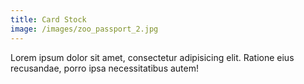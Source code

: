 ```yaml
---
title: Card Stock
image: /images/zoo_passport_2.jpg
---
```


Lorem ipsum dolor sit amet, consectetur adipisicing elit. Ratione eius recusandae, porro ipsa necessitatibus autem!